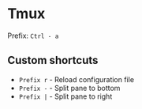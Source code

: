 # Tmux

Prefix: `Ctrl - a`

## Custom shortcuts

- `Prefix r` - Reload configuration file
- `Prefix -` - Split pane to bottom
- `Prefix |` - Split pane to right
